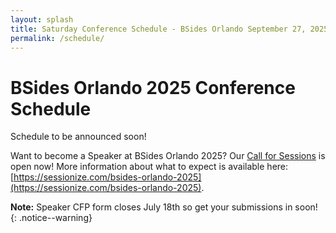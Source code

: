 ```yaml
---
layout: splash
title: Saturday Conference Schedule - BSides Orlando September 27, 2025
permalink: /schedule/
---
```


# BSides Orlando 2025 Conference Schedule

Schedule to be announced soon!

Want to become a Speaker at BSides Orlando 2025? Our [Call for Sessions](https://sessionize.com/bsides-orlando-2025) is open now! More information about what to expect is available here: [https://sessionize.com/bsides-orlando-2025](https://sessionize.com/bsides-orlando-2025).

**Note:** Speaker CFP form closes July 18th so get your submissions in soon!
{: .notice--warning}
